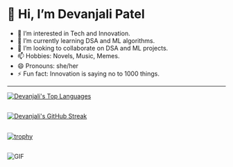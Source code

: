 # 👋 Hi, I’m Devanjali Patel

- 👀 I’m interested in Tech and Innovation.
- 🌱 I’m currently learning DSA and ML algorithms.
- 💞️ I’m looking to collaborate on DSA and ML projects.
- 📫 Hobbies: Novels, Music, Memes.
- 😄 Pronouns: she/her
- ⚡ Fun fact: Innovation is saying no to 1000 things.

---

[![Devanjali's Top Languages](https://github-readme-stats.vercel.app/api/top-langs/?username=devu-13here&theme=onedark)](https://github.com/devu-13here/github-readme-stats)

##
[![Devanjali's GitHub Streak](https://github-readme-streak-stats.herokuapp.com/?user=devu-13here&theme=onedark)](https://github.com/devu-13here/github-readme-streak-stats)
##
[![trophy](https://github-profile-trophy.vercel.app/?username=devu-13here&theme=onedark)](https://github.com/devu-13here/github-profile-trophy)
##
<img align="centre" alt="GIF" src="https://media.giphy.com/media/v1.Y2lkPTc5MGI3NjExbmJ0ZGhwd2hqaGVzbWMzaG42dm5ob2c3djF5Y3A3N3pzMmwzbTlvMCZlcD12MV9pbnRlcm5hbF9naWZfYnlfaWQmY3Q9Zw/L1R1tvI9svkIWwpVYr/giphy.gif" />
